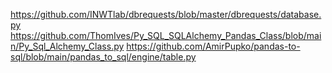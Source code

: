 https://github.com/INWTlab/dbrequests/blob/master/dbrequests/database.py
https://github.com/ThomIves/Py_SQL_SQLAlchemy_Pandas_Class/blob/main/Py_Sql_Alchemy_Class.py
https://github.com/AmirPupko/pandas-to-sql/blob/main/pandas_to_sql/engine/table.py
